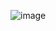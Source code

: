 ![image](https://github.com/SnahashisShuvon/E-Commerce_Site/assets/101804260/5dded512-02e7-47f4-95df-70932dc6ee34)

